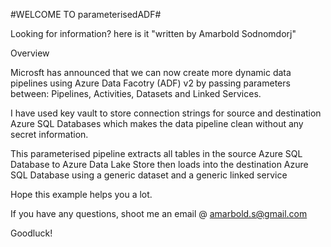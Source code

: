 #WELCOME TO parameterisedADF#

Looking for information? here is it "written by Amarbold Sodnomdorj"

Overview

Microsft has announced that we can now create more dynamic data pipelines using Azure Data Facotry (ADF) v2 by passing parameters between:
Pipelines, Activities, Datasets and Linked Services.

I have used key vault to store connection strings for source and destination Azure SQL Databases which makes the data pipeline clean without any secret information. 

This parameterised pipeline extracts all tables in the source Azure SQL Database to Azure Data Lake Store then loads into the destination Azure SQL Database using a generic dataset and a generic linked service

Hope this example helps you a lot.

If you have any questions, shoot me an email @ amarbold.s@gmail.com

Goodluck!
